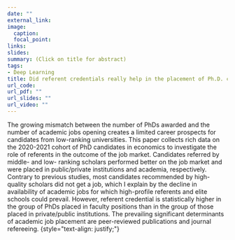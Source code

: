 ```yaml
---
date: ""
external_link: 
image:
  caption: 
  focal_point: 
links:
slides: 
summary: (Click on title for abstract)
tags:
- Deep Learning
title: Did referent credentials really help in the placement of Ph.D. candidates on the job market? Evidence with Covid-19?
url_code: 
url_pdf: ""
url_slides: ""
url_video: ""
---
```


The growing mismatch between the number of PhDs awarded and the number of academic jobs opening creates a limited career prospects for candidates from low-ranking universities. This paper collects rich data on the 2020-2021 cohort of PhD candidates in economics to investigate the role of referents in the outcome of the job market. Candidates referred by middle- and low- ranking scholars performed better on the job market and were placed in public/private institutions and academia, respectively. Contrary to previous studies, most candidates recommended by high-quality scholars did not get a job, which I explain by the decline in availability of academic jobs for which high-profile referents and elite schools could prevail. However, referent credential is statistically higher in the group of PhDs placed in faculty positions than in the group of those placed in private/public institutions. The prevailing significant determinants of academic job placement are peer-reviewed publications and journal refereeing.
{style="text-align: justify;"}

